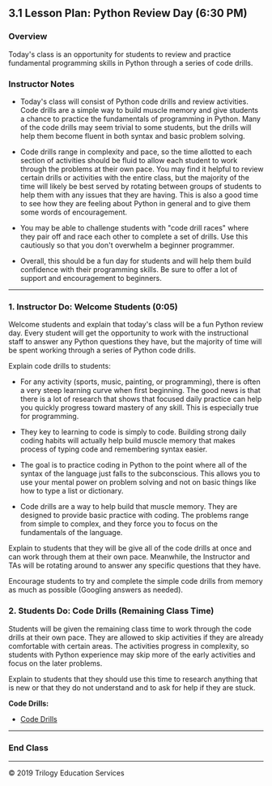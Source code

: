 ## 3.1 Lesson Plan: Python Review Day (6:30 PM)

### Overview

Today's class is an opportunity for students to review and practice fundamental programming skills in Python through a series of code drills.

### Instructor Notes

* Today's class will consist of Python code drills and review activities. Code drills are a simple way to build muscle memory and give students a chance to practice the fundamentals of programming in Python. Many of the code drills may seem trivial to some students, but the drills will help them become fluent in both syntax and basic problem solving.

* Code drills range in complexity and pace, so the time allotted to each section of activities should be fluid to allow each student to work through the problems at their own pace. You may find it helpful to review certain drills or activities with the entire class, but the majority of the time will likely be best served by rotating between groups of students to help them with any issues that they are having. This is also a good time to see how they are feeling about Python in general and to give them some words of encouragement.

* You may be able to challenge students with "code drill races" where they pair off and race each other to complete a set of drills. Use this cautiously so that you don't overwhelm a beginner programmer.

* Overall, this should be a fun day for students and will help them build confidence with their programming skills. Be sure to offer a lot of support and encouragement to beginners.

- - -

### 1. Instructor Do: Welcome Students (0:05)

Welcome students and explain that today's class will be a fun Python review day. Every student will get the opportunity to work with the instructional staff to answer any Python questions they have, but the majority of time will be spent working through a series of Python code drills.

Explain code drills to students:

* For any activity (sports, music, painting, or programming), there is often a very steep learning curve when first beginning. The good news is that there is a lot of research that shows that focused daily practice can help you quickly progress toward mastery of any skill. This is especially true for programming.

* They key to learning to code is simply to code. Building strong daily coding habits will actually help build muscle memory that makes process of typing code and remembering syntax easier.

* The goal is to practice coding in Python to the point where all of the syntax of the language just falls to the subconscious. This allows you to use your mental power on problem solving and not on basic things like how to type a list or dictionary.

* Code drills are a way to help build that muscle memory. They are designed to provide basic practice with coding. The problems range from simple to complex, and they force you to focus on the fundamentals of the language.

Explain to students that they will be give all of the code drills at once and can work through them at their own pace. Meanwhile, the Instructor and TAs will be rotating around to answer any specific questions that they have.

Encourage students to try and complete the simple code drills from memory as much as possible (Googling answers as needed).

### 2. Students Do: Code Drills (Remaining Class Time)

Students will be given the remaining class time to work through the code drills at their own pace. They are allowed to skip activities if they are already comfortable with certain areas. The activities progress in complexity, so students with Python experience may skip more of the early activities and focus on the later problems.

Explain to students that they should use this time to research anything that is new or that they do not understand and to ask for help if they are stuck.

**Code Drills:**

* [Code Drills](Activities/)

- - -

### End Class

- - -

© 2019 Trilogy Education Services

